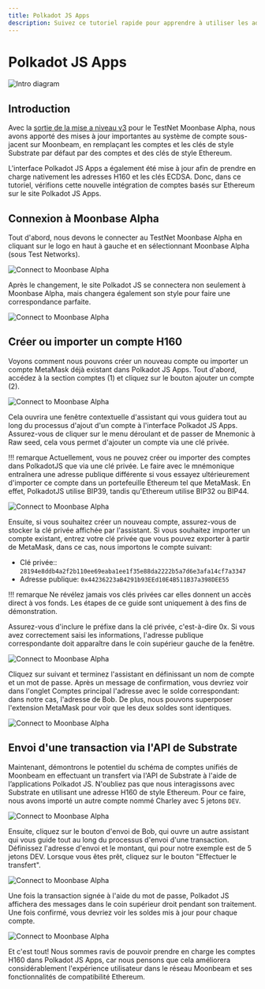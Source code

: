 ```yaml
---
title: Polkadot JS Apps
description: Suivez ce tutoriel rapide pour apprendre à utiliser les adresses H160 standard Ethereum de Moonbeam avec des applications basées sur substrate comme Polkadot JS.
---
```

# Polkadot JS Apps

![Intro diagram](/images/polkadotjs/polkadotjs-banner.png)

## Introduction

Avec la [sortie de la mise a niveau v3](https://www.purestake.com/news/moonbeam-network-upgrades-account-structure-to-match-ethereum/) pour le TestNet Moonbase Alpha, nous avons apporté des mises à jour importantes au système de compte sous-jacent sur Moonbeam, en remplaçant les comptes et les clés de style Substrate par défaut par des comptes et des clés de style Ethereum.

L'interface Polkadot JS Apps a également été mise à jour afin de prendre en charge nativement les adresses H160 et les clés ECDSA. Donc, dans ce tutoriel, vérifions cette nouvelle intégration de comptes basés sur Ethereum sur le site Polkadot JS Apps.

## Connexion à Moonbase Alpha

Tout d'abord, nous devons le connecter au TestNet Moonbase Alpha en cliquant sur le logo en haut à gauche et en sélectionnant Moonbase Alpha (sous Test Networks).

![Connect to Moonbase Alpha](/images/polkadotjs/polkadotjs-app1.png)

Après le changement, le site Polkadot JS se connectera non seulement à Moonbase Alpha, mais changera également son style pour faire une correspondance parfaite.

![Connect to Moonbase Alpha](/images/polkadotjs/polkadotjs-app2.png)

## Créer ou importer un compte H160

Voyons comment nous pouvons créer un nouveau compte ou importer un compte MetaMask déjà existant dans Polkadot JS Apps. Tout d'abord, accédez à la section comptes (1) et cliquez sur le bouton ajouter un compte (2).

![Connect to Moonbase Alpha](/images/polkadotjs/polkadotjs-app3.png)

Cela ouvrira une fenêtre contextuelle d'assistant qui vous guidera tout au long du processus d'ajout d'un compte à l'interface Polkadot JS Apps. Assurez-vous de cliquer sur le menu déroulant et de passer de Mnemonic à Raw seed, cela vous permet d'ajouter un compte via une clé privée.

!!! remarque
    Actuellement, vous ne pouvez créer ou importer des comptes dans PolkadotJS que via une clé privée. Le faire avec le mnémonique entraînera une adresse publique différente si vous essayez ultérieurement d'importer ce compte dans un portefeuille Ethereum tel que MetaMask. En effet, PolkadotJS utilise BIP39, tandis qu'Ethereum utilise BIP32 ou BIP44.

![Connect to Moonbase Alpha](/images/polkadotjs/polkadotjs-app4.png)

Ensuite, si vous souhaitez créer un nouveau compte, assurez-vous de stocker la clé privée affichée par l'assistant. Si vous souhaitez importer un compte existant, entrez votre clé privée que vous pouvez exporter à partir de MetaMask, dans ce cas, nous importons le compte suivant:

- Clé privée:: `28194e8ddb4a2f2b110ee69eaba1ee1f35e88da2222b5a7d6e3afa14cf7a3347`
- Adresse publique: `0x44236223aB4291b93EEd10E4B511B37a398DEE55` 

!!! remarque
    Ne révélez jamais vos clés privées car elles donnent un accès direct à vos fonds. Les étapes de ce guide sont uniquement à des fins de démonstration. 
    
Assurez-vous d'inclure le préfixe dans la clé privée, c'est-à-dire 0x. Si vous avez correctement saisi les informations, l'adresse publique correspondante doit apparaître dans le coin supérieur gauche de la fenêtre.

![Connect to Moonbase Alpha](/images/polkadotjs/polkadotjs-app5.png)

Cliquez sur suivant et terminez l'assistant en définissant un nom de compte et un mot de passe. Après un message de confirmation, vous devriez voir dans l'onglet Comptes principal l'adresse avec le solde correspondant: dans notre cas, l'adresse de Bob. De plus, nous pouvons superposer l'extension MetaMask pour voir que les deux soldes sont identiques.

![Connect to Moonbase Alpha](/images/polkadotjs/polkadotjs-app6.png)

## Envoi d'une transaction via l'API de Substrate

Maintenant, démontrons le potentiel du schéma de comptes unifiés de Moonbeam en effectuant un transfert via l'API de Substrate à l'aide de l’applications Polkadot JS. N'oubliez pas que nous interagissons avec Substrate en utilisant une adresse H160 de style Ethereum. Pour ce faire, nous avons importé un autre compte nommé Charley avec 5 jetons `DEV`.

![Connect to Moonbase Alpha](/images/polkadotjs/polkadotjs-app7.png)

Ensuite, cliquez sur le bouton d'envoi de Bob, qui ouvre un autre assistant qui vous guide tout au long du processus d'envoi d'une transaction. Définissez l'adresse d'envoi et le montant, qui pour notre exemple est de 5 jetons DEV. Lorsque vous êtes prêt, cliquez sur le bouton "Effectuer le transfert".

![Connect to Moonbase Alpha](/images/polkadotjs/polkadotjs-app8.png)

Une fois la transaction signée à l'aide du mot de passe, Polkadot JS affichera des messages dans le coin supérieur droit pendant son traitement. Une fois confirmé, vous devriez voir les soldes mis à jour pour chaque compte.

![Connect to Moonbase Alpha](/images/polkadotjs/polkadotjs-app8.png)

Et c'est tout! Nous sommes ravis de pouvoir prendre en charge les comptes H160 dans Polkadot JS Apps, car nous pensons que cela améliorera considérablement l'expérience utilisateur dans le réseau Moonbeam et ses fonctionnalités de compatibilité Ethereum.
